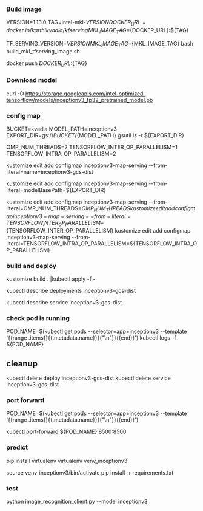 ### Build image
VERSION=1.13.0
TAG=intel-mkl-${VERSION}
DOCKER_URL=docker.io/karthikvadla/kfserving
MKL_IMAGE_TAG=${DOCKER_URL}:${TAG}


TF_SERVING_VERSION=${VERSION} MKL_IMAGE_TAG=${MKL_IMAGE_TAG} bash build_mkl_tfserving_image.sh

docker push ${DOCKER_URL}:${TAG}

### Download model
curl -O https://storage.googleapis.com/intel-optimized-tensorflow/models/inceptionv3_fp32_pretrained_model.pb

### config map

BUCKET=kvadla
MODEL_PATH=inceptionv3
EXPORT_DIR=gs://${BUCKET}/${MODEL_PATH}
gsutil ls -r ${EXPORT_DIR}


OMP_NUM_THREADS=2
TENSORFLOW_INTER_OP_PARALLELISM=1
TENSORFLOW_INTRA_OP_PARALLELISM=2

kustomize edit add configmap inceptionv3-map-serving --from-literal=name=inceptionv3-gcs-dist

kustomize edit add configmap inceptionv3-map-serving --from-literal=modelBasePath=${EXPORT_DIR}

kustomize edit add configmap inceptionv3-map-serving --from-literal=OMP_NUM_THREADS=${OMP_NUM_THREADS}
kustomize edit add configmap inceptionv3-map-serving --from-literal=TENSORFLOW_INTER_OP_PARALLELISM=${TENSORFLOW_INTER_OP_PARALLELISM}
kustomize edit add configmap inceptionv3-map-serving --from-literal=TENSORFLOW_INTRA_OP_PARALLELISM=${TENSORFLOW_INTRA_OP_PARALLELISM}


### build and deploy

kustomize build . |kubectl apply -f -


kubectl describe deployments inceptionv3-gcs-dist

kubectl describe service inceptionv3-gcs-dist


### check pod is running
POD_NAME=$(kubectl get pods --selector=app=inceptionv3 --template '{{range .items}}{{.metadata.name}}{{"\n"}}{{end}}')
kubectl logs -f ${POD_NAME}

cleanup
------

kubectl delete deploy inceptionv3-gcs-dist
kubectl delete service inceptionv3-gcs-dist



### port forward
POD_NAME=$(kubectl get pods --selector=app=inceptionv3 --template '{{range .items}}{{.metadata.name}}{{"\n"}}{{end}}')

kubectl port-forward ${POD_NAME} 8500:8500


### predict

pip install virtualenv
virtualenv venv_inceptionv3

source venv_inceptionv3/bin/activate
pip install -r requirements.txt


### test
python image_recognition_client.py --model inceptionv3